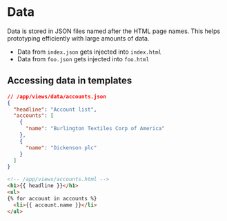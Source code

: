 # Data

Data is stored in JSON files named after the HTML page names.
This helps prototyping efficiently with large amounts of data.

- Data from `index.json` gets injected into `index.html`
- Data from `foo.json` gets injected into `foo.html`

## Accessing data in templates

```json
// /app/views/data/accounts.json
{
  "headline": "Account list",
  "accounts": [
    {
      "name": "Burlington Textiles Corp of America"
    },
    {
      "name": "Dickenson plc"
    }
  ]
}
```

```html
<!-- /app/views/accounts.html -->
<h1>{{ headline }}</h1>
<ul>
{% for account in accounts %}
  <li>{{ account.name }}</li>
</ul>
```
